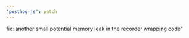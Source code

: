 ```yaml
---
'posthog-js': patch
---
```


fix: another small potential memory leak in the recorder wrapping code"
